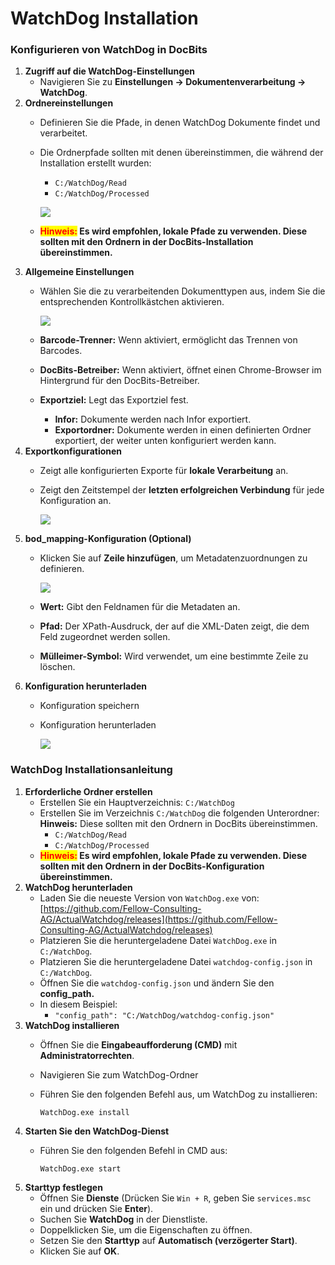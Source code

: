 # WatchDog Installation

### Konfigurieren von WatchDog in DocBits

1. **Zugriff auf die WatchDog-Einstellungen**
   * Navigieren Sie zu **Einstellungen → Dokumentenverarbeitung → WatchDog**.
2. **Ordnereinstellungen**
   * Definieren Sie die Pfade, in denen WatchDog Dokumente findet und verarbeitet.
   *   Die Ordnerpfade sollten mit denen übereinstimmen, die während der Installation erstellt wurden:

       * `C:/WatchDog/Read`
       * `C:/WatchDog/Processed`

       ![](https://docs.docbits.com/~gitbook/image?url=https%3A%2F%2F578966019-files.gitbook.io%2F%7E%2Ffiles%2Fv0%2Fb%2Fgitbook-x-prod.appspot.com%2Fo%2Fspaces%252FT2n2w4uDCJvv7CJ5zrdk%252Fuploads%252FzG1EFmtSO4AxZjWir401%252Fimage.png%3Falt%3Dmedia%26token%3Dc356e023-8cfb-4f45-b863-b27c5af1d9df\&width=768\&dpr=4\&quality=100\&sign=1b1ae0c4\&sv=2)
   * <mark style="color:red;">**Hinweis:**</mark>**&#x20;Es wird empfohlen, lokale Pfade zu verwenden. Diese sollten mit den Ordnern in der DocBits-Installation übereinstimmen.**
3. **Allgemeine Einstellungen**
   *   Wählen Sie die zu verarbeitenden Dokumenttypen aus, indem Sie die entsprechenden Kontrollkästchen aktivieren.

       ![](https://docs.docbits.com/~gitbook/image?url=https%3A%2F%2F578966019-files.gitbook.io%2F%7E%2Ffiles%2Fv0%2Fb%2Fgitbook-x-prod.appspot.com%2Fo%2Fspaces%252FT2n2w4uDCJvv7CJ5zrdk%252Fuploads%252FZbCt5UHd37PdNZsVItdt%252Fimage.png%3Falt%3Dmedia%26token%3Db3c3f203-0f60-42a0-bd56-ee70c204f5e8\&width=768\&dpr=4\&quality=100\&sign=becd5e31\&sv=2)
   * **Barcode-Trenner:** Wenn aktiviert, ermöglicht das Trennen von Barcodes.
   * **DocBits-Betreiber:** Wenn aktiviert, öffnet einen Chrome-Browser im Hintergrund für den DocBits-Betreiber.
   * **Exportziel:** Legt das Exportziel fest.
     * **Infor:** Dokumente werden nach Infor exportiert.
     * **Exportordner:** Dokumente werden in einen definierten Ordner exportiert, der weiter unten konfiguriert werden kann.
4. **Exportkonfigurationen**
   * Zeigt alle konfigurierten Exporte für **lokale Verarbeitung** an.
   *   Zeigt den Zeitstempel der **letzten erfolgreichen Verbindung** für jede Konfiguration an.

       ![](https://docs.docbits.com/~gitbook/image?url=https%3A%2F%2F578966019-files.gitbook.io%2F%7E%2Ffiles%2Fv0%2Fb%2Fgitbook-x-prod.appspot.com%2Fo%2Fspaces%252FT2n2w4uDCJvv7CJ5zrdk%252Fuploads%252FRvK5qn6EggWJxcSYNP5J%252Fimage.png%3Falt%3Dmedia%26token%3D195b9cc6-c5ac-4ee6-90da-b3ee9696ee30\&width=768\&dpr=4\&quality=100\&sign=3bc11ec5\&sv=2)
5. **bod\_mapping-Konfiguration (Optional)**
   *   Klicken Sie auf **Zeile hinzufügen**, um Metadatenzuordnungen zu definieren.

       ![](https://docs.docbits.com/~gitbook/image?url=https%3A%2F%2F578966019-files.gitbook.io%2F%7E%2Ffiles%2Fv0%2Fb%2Fgitbook-x-prod.appspot.com%2Fo%2Fspaces%252FT2n2w4uDCJvv7CJ5zrdk%252Fuploads%252FlzUqcr51kq18OrmYAR8X%252Fimage.png%3Falt%3Dmedia%26token%3D3035122b-f1d3-44cc-bfe6-5230943bd77d\&width=768\&dpr=4\&quality=100\&sign=e98d5a1b\&sv=2)
   * **Wert:** Gibt den Feldnamen für die Metadaten an.
   * **Pfad:** Der XPath-Ausdruck, der auf die XML-Daten zeigt, die dem Feld zugeordnet werden sollen.
   * **Mülleimer-Symbol:** Wird verwendet, um eine bestimmte Zeile zu löschen.
6. **Konfiguration herunterladen**
   * Konfiguration speichern
   *   Konfiguration herunterladen

       ![](https://docs.docbits.com/~gitbook/image?url=https%3A%2F%2F578966019-files.gitbook.io%2F%7E%2Ffiles%2Fv0%2Fb%2Fgitbook-x-prod.appspot.com%2Fo%2Fspaces%252FT2n2w4uDCJvv7CJ5zrdk%252Fuploads%252FZXiz4KB7QpnaqD9XwX3o%252Fimage.png%3Falt%3Dmedia%26token%3D04c9f8dc-7d79-443f-9ce4-6d4214edc98b\&width=768\&dpr=4\&quality=100\&sign=574a4218\&sv=2)

### WatchDog Installationsanleitung

1. **Erforderliche Ordner erstellen**
   * Erstellen Sie ein Hauptverzeichnis: `C:/WatchDog`
   * Erstellen Sie im Verzeichnis `C:/WatchDog` die folgenden Unterordner: **Hinweis:** Diese sollten mit den Ordnern in DocBits übereinstimmen.
     * `C:/WatchDog/Read`
     * `C:/WatchDog/Processed`
   * <mark style="color:red;">**Hinweis:**</mark>**&#x20;Es wird empfohlen, lokale Pfade zu verwenden. Diese sollten mit den Ordnern in der DocBits-Konfiguration übereinstimmen.**
2. **WatchDog herunterladen**
   * Laden Sie die neueste Version von `WatchDog.exe` von:[https://github.com/Fellow-Consulting-AG/ActualWatchdog/releases](https://github.com/Fellow-Consulting-AG/ActualWatchdog/releases)
   * Platzieren Sie die heruntergeladene Datei `WatchDog.exe` in `C:/WatchDog`.
   * Platzieren Sie die heruntergeladene Datei `watchdog-config.json` in `C:/WatchDog`.
   * Öffnen Sie die `watchdog-config.json` und ändern Sie den **config\_path.**
   * In diesem Beispiel:
     * `"config_path": "C:/WatchDog/watchdog-config.json"`
3. **WatchDog installieren**
   * Öffnen Sie die **Eingabeaufforderung (CMD)** mit **Administratorrechten**.
   * Navigieren Sie zum WatchDog-Ordner
   *   Führen Sie den folgenden Befehl aus, um WatchDog zu installieren:

       `WatchDog.exe install`
4. **Starten Sie den WatchDog-Dienst**
   *   Führen Sie den folgenden Befehl in CMD aus:

       `WatchDog.exe start`
5. **Starttyp festlegen**
   * Öffnen Sie **Dienste** (Drücken Sie `Win + R`, geben Sie `services.msc` ein und drücken Sie **Enter**).
   * Suchen Sie **WatchDog** in der Dienstliste.
   * Doppelklicken Sie, um die Eigenschaften zu öffnen.
   * Setzen Sie den **Starttyp** auf **Automatisch (verzögerter Start)**.
   * Klicken Sie auf **OK**.
